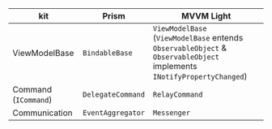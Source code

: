 | kit   | Prism | MVVM Light |
|-------|-------|------------|
|ViewModelBase|`BindableBase`|`ViewModelBase` (`ViewModelBase` entends `ObservableObject` & `ObservableObject` implements `INotifyPropertyChanged`)|
|Command (`ICommand`)|`DelegateCommand`|`RelayCommand`|
|Communication|`EventAggregator`|`Messenger`|
